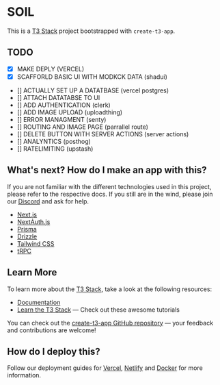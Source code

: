 
# SOIL

This is a [T3 Stack](https://create.t3.gg/) project bootstrapped with `create-t3-app`.

## TODO

- [x] MAKE DEPLY (VERCEL)
- [x] SCAFFORLD BASIC UI WITH MODKCK DATA (shadui)
- [] ACTUALLY SET UP A DATATBASE (vercel postgres)
- [] ATTACH DATATABSE TO UI
- [] ADD AUTHENTICATION (clerk)
- [] ADD IMAGE UPLOAD (uploadthing)
- [] ERROR MANAGMENT (senty)
- [] ROUTING AND IMAGE PAGE (parrallel route)
- [] DELETE BUTTON WITH SERVER ACTIONS (server actions)
- [] ANALYNTICS (posthog)
- [] RATELIMITING (upstash)


## What's next? How do I make an app with this?

If you are not familiar with the different technologies used in this project, please refer to the respective docs. If you still are in the wind, please join our [Discord](https://t3.gg/discord) and ask for help.

- [Next.js](https://nextjs.org)
- [NextAuth.js](https://next-auth.js.org)
- [Prisma](https://prisma.io)
- [Drizzle](https://orm.drizzle.team)
- [Tailwind CSS](https://tailwindcss.com)
- [tRPC](https://trpc.io)


## Learn More

To learn more about the [T3 Stack](https://create.t3.gg/), take a look at the following resources:

- [Documentation](https://create.t3.gg/)
- [Learn the T3 Stack](https://create.t3.gg/en/faq#what-learning-resources-are-currently-available) — Check out these awesome tutorials

You can check out the [create-t3-app GitHub repository](https://github.com/t3-oss/create-t3-app) — your feedback and contributions are welcome!

## How do I deploy this?

Follow our deployment guides for [Vercel](https://create.t3.gg/en/deployment/vercel), [Netlify](https://create.t3.gg/en/deployment/netlify) and [Docker](https://create.t3.gg/en/deployment/docker) for more information.

